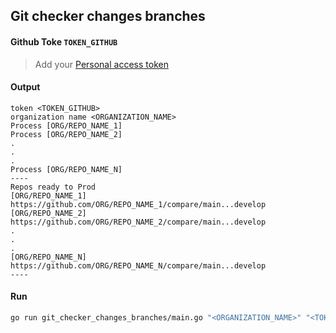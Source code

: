 ## Git checker changes branches

#### Github Toke `TOKEN_GITHUB`
> Add your [Personal access token](https://docs.github.com/en/authentication/keeping-your-account-and-data-secure/creating-a-personal-access-token)
#### Output
```
token <TOKEN_GITHUB>
organization name <ORGANIZATION_NAME>
Process [ORG/REPO_NAME_1]
Process [ORG/REPO_NAME_2]
.
.
.
Process [ORG/REPO_NAME_N]
----
Repos ready to Prod
[ORG/REPO_NAME_1] https://github.com/ORG/REPO_NAME_1/compare/main...develop
[ORG/REPO_NAME_2] https://github.com/ORG/REPO_NAME_2/compare/main...develop
.
.
.
[ORG/REPO_NAME_N] https://github.com/ORG/REPO_NAME_N/compare/main...develop
----
```

#### Run

```sh
go run git_checker_changes_branches/main.go "<ORGANIZATION_NAME>" "<TOKEN_GITHUB>"
```